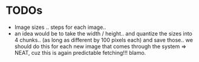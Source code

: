TODOs
=====

* Image sizes .. steps for each image..
* an idea would be to take the width / height.. and quantize the sizes into 4 chunks.. (as long as different by 100 pixels each) and save those.. we should do this for each new image that comes through the system => NEAT, cuz this is again predictable fetching!!! blamo.


